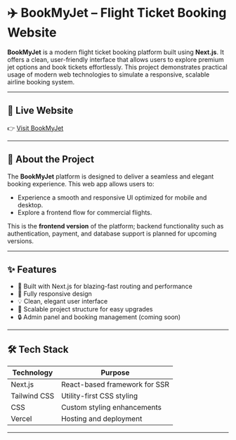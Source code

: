 # ✈️ BookMyJet – Flight Ticket Booking Website

**BookMyJet** is a modern flight ticket booking platform built using **Next.js**. It offers a clean, user-friendly interface that allows users to explore premium jet options and book tickets effortlessly. This project demonstrates practical usage of modern web technologies to simulate a responsive, scalable airline booking system.


---

## 🚀 Live Website

👉 [Visit BookMyJet](https://book-my-jet-website--phi.vercel.app/)

---

## 📖 About the Project

The **BookMyJet** platform is designed to deliver a seamless and elegant booking experience. This web app allows users to:

- Experience a smooth and responsive UI optimized for mobile and desktop.
- Explore a frontend flow for commercial flights.

This is the **frontend version** of the platform; backend functionality such as authentication, payment, and database support is planned for upcoming versions.

---

## ✨ Features

- 🚀 Built with Next.js for blazing-fast routing and performance
- 📱 Fully responsive design 
- 💡 Clean, elegant user interface
- 🔧 Scalable project structure for easy upgrades
- 🔒 Admin panel and booking management (coming soon)

---

## 🛠 Tech Stack

| Technology    | Purpose                          |
|---------------|----------------------------------|
| Next.js       | React-based framework for SSR    |
| Tailwind CSS  | Utility-first CSS styling        |
| CSS           | Custom styling enhancements      |
| Vercel        | Hosting and deployment           |

---



